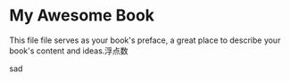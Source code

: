 # My Awesome Book

This file file serves as your book's preface, a great place to describe your book's content and ideas.浮点数

sad 

